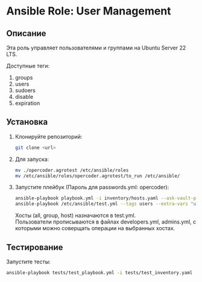 # Ansible Role: User Management

## Описание

Эта роль управляет пользователями и группами на Ubuntu Server 22 LTS.

Доступные теги:
1. groups
2. users
3. sudoers
4. disable
5. expiration

## Установка

1. Клонируйте репозиторий:
   ```bash
   git clone <url>
   ```

2. Для запуска:
   ```bash 
   mv ./opercoder.agrotest /etc/ansible/roles
   mv /etc/ansible/roles/opercoder.agrotest/to_run /etc/ansible/
   ```

3. Запустите плейбук (Пароль для passwords.yml: opercoder):
   ```bash
   ansible-playbook playbook.yml -i inventory/hosts.yaml --ask-vault-pass  --tag XXX 
   ansible-playbook /etc/ansible/test.yml --tags users --extra-vars "users_file=/etc/ansible/developers.yml" --ask-vault-pass
   ```
   Хосты (all, group, host) назначаются в test.yml.  
   Пользователи прописываются в файлах developers.yml, admins.yml, с которыми можно соверщать операции на выбранных хостах.  

## Тестирование

Запустите тесты:
```bash
ansible-playbook tests/test_playbook.yml -i tests/test_inventory.yaml
```
